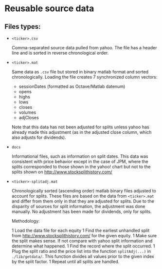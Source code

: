 Reusable source data
===
Files types:
---
- <code>&lt;ticker&gt;.csv</code>

    Comma-separated source data pulled from yahoo. The file has a header line and is
    sorted in reverse chronological order.

- <code>&lt;ticker&gt;.mat</code>

    Same data as <code>.csv</code> file but stored in binary matlab format and sorted
    chronologically. Loading the file creates 7 synchronized column vectors:

    - sessionDates (formatted as Octave/Matlab datenum)
    - opens
    - highs
    - lows
    - closes
    - volumes
    - adjCloses

    Note that this data has not been adjusted for splits unless yahoo has already made this
    adjustment (as in the adjusted close column, which also adjusts for dividends).

- <code>docs</code>

    Informational files, such as information on split dates. This data was consistent with
    price behavior except in the case of JPM, where the splits corresponded to those
    shown in the yahoo! chart but not to the splits shown on http://www.stocksplithistory.com/

- <code>&lt;ticker&gt;-splitadj.mat</code>

    Chronologically sorted (ascending order) matlab binary files adjusted to account for splits. These files are based on the data
    from <code>&lt;ticker&gt;.mat</code> and differ from them only in that they are adjusted for splits.
    Due to the disparity of sources for split information, the adjustment was done manually. No adjustment
    has been made for dividends, only for splits.

    Methodology:

    1 Load the data file for each equity
    1 Find the earliest unhandled split from http://www.stocksplithistory.com/ for the given equity.
    1 Make sure the split makes sense. If not compare with yahoo split information and determine what happened.
    1 Find the record where the split occurred.
    1 Plug the split ratio and the price list into the function `splitAdj(...)` in `./lib/getdata/`. This function divides
        all values prior to the given index by the split factor.
    1 Repeat until all splits are handled.
